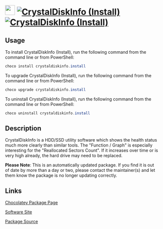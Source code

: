 ﻿# <img src="https://cdn.jsdelivr.net/gh/mkevenaar/chocolatey-packages@01831f507ebdb56a77672d83934175202e1d1dbd/icons/crystaldiskinfo.png" width="32" height="32"/> [![CrystalDiskInfo (Install)](https://img.shields.io/chocolatey/v/crystaldiskinfo.install.svg?label=CrystalDiskInfo+(Install))](https://community.chocolatey.org/packages/crystaldiskinfo.install) [![CrystalDiskInfo (Install)](https://img.shields.io/chocolatey/dt/crystaldiskinfo.install.svg)](https://community.chocolatey.org/packages/crystaldiskinfo.install)

## Usage

To install CrystalDiskInfo (Install), run the following command from the command line or from PowerShell:

```powershell
choco install crystaldiskinfo.install
```

To upgrade CrystalDiskInfo (Install), run the following command from the command line or from PowerShell:

```powershell
choco upgrade crystaldiskinfo.install
```

To uninstall CrystalDiskInfo (Install), run the following command from the command line or from PowerShell:

```powershell
choco uninstall crystaldiskinfo.install
```

## Description

CrystalDiskInfo is a HDD/SSD utility software which shows the health status much more clearly than similar tools.
The "Function / Graph" is especially interesting for the "Reallocated Sectors Count".
If it increases over time or is very high already, the hard drive may need to be replaced.

**Please Note**: This is an automatically updated package. If you find it is
out of date by more than a day or two, please contact the maintainer(s) and
let them know the package is no longer updating correctly.


## Links

[Chocolatey Package Page](https://community.chocolatey.org/packages/crystaldiskinfo.install)

[Software Site](https://crystalmark.info/en/software/crystaldiskinfo/)

[Package Source](https://github.com/mkevenaar/chocolatey-packages/tree/master/automatic/crystaldiskinfo.install)

